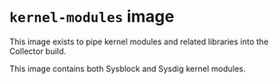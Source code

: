 `kernel-modules` image
======================

This image exists to pipe kernel modules and related libraries
into the Collector build.

This image contains both Sysblock and Sysdig kernel modules.
